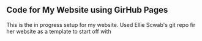 ## Code for My Website using GirHub Pages

This is the in progress setup for my website. Used Ellie Scwab's git repo fir her website as a template to start off with

